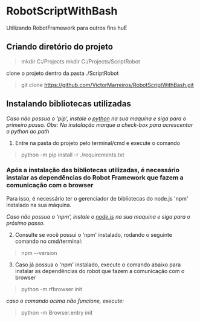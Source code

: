 # RobotScriptWithBash
Utilizando RobotFramework para outros fins huE

## Criando diretório do projeto
> mkdir C:/Projects
> mkdir C:/Projects/ScriptRobot

clone o projeto dentro da pasta ./ScriptRobot

> git clone https://github.com/VictorMarreiros/RobotScriptWithBash.git


## Instalando bibliotecas utilizadas

*Caso não possua o 'pip', instale o [python](https://www.python.org/downloads/) na sua maquina e siga para o primeiro passo. Obs: Na instalação marque a check-box para acrescentar o python ao path*

1. Entre na pasta do projeto pelo terminal/cmd e execute o comando
> python -m pip install -r ./requirements.txt


### Após a instalação das bibliotecas utilizadas, é necessário instalar as dependências do Robot Framework que fazem a  comunicação com o browser

Para isso, é necessário ter o gerenciador de bibliotecas do node.js 'npm' instalado na sua máquina.

*Caso não possua o 'npm', instale o [node.js](https://nodejs.org/en/download/current/) na sua maquina e siga para o próximo passo.*

2. Consulte se você possui o 'npm' instalado, rodando o seguinte comando no cmd/terminal:
> npm --version

3. Caso já possua o 'npm' instalado, execute o comando abaixo para instalar as dependências do robot que fazem a comunicação com o browser
> python -m rfbrowser init

*caso o comando acima não funcione, execute:*

> python -m Browser.entry init
